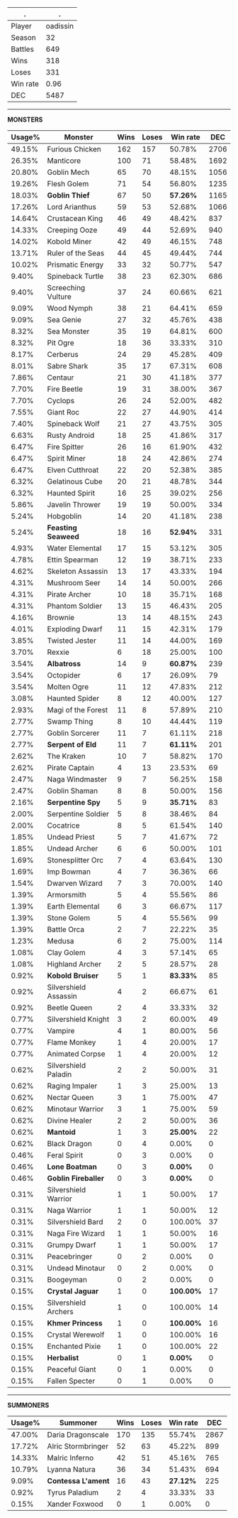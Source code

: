 .|.
|-|-
Player|oadissin
Season|32
Battles|649
Wins|318
Loses|331
Win rate|0.96
DEC|5487

---
**MONSTERS**

Usage%|Monster|Wins|Loses|Win rate|DEC|
-|-|-|-|-|-|
49.15%|Furious Chicken|162|157|50.78%|2706|
26.35%|Manticore|100|71|58.48%|1692|
20.80%|Goblin Mech|65|70|48.15%|1056|
19.26%|Flesh Golem|71|54|56.80%|1235|
18.03%|**Goblin Thief**|67|50|**57.26%**|1165|
17.26%|Lord Arianthus|59|53|52.68%|1066|
14.64%|Crustacean King|46|49|48.42%|837|
14.33%|Creeping Ooze|49|44|52.69%|940|
14.02%|Kobold Miner|42|49|46.15%|748|
13.71%|Ruler of the Seas|44|45|49.44%|744|
10.02%|Prismatic Energy|33|32|50.77%|547|
9.40%|Spineback Turtle|38|23|62.30%|686|
9.40%|Screeching Vulture|37|24|60.66%|621|
9.09%|Wood Nymph|38|21|64.41%|659|
9.09%|Sea Genie|27|32|45.76%|438|
8.32%|Sea Monster|35|19|64.81%|600|
8.32%|Pit Ogre|18|36|33.33%|310|
8.17%|Cerberus|24|29|45.28%|409|
8.01%|Sabre Shark|35|17|67.31%|608|
7.86%|Centaur|21|30|41.18%|377|
7.70%|Fire Beetle|19|31|38.00%|367|
7.70%|Cyclops|26|24|52.00%|482|
7.55%|Giant Roc|22|27|44.90%|414|
7.40%|Spineback Wolf|21|27|43.75%|305|
6.63%|Rusty Android|18|25|41.86%|317|
6.47%|Fire Spitter|26|16|61.90%|432|
6.47%|Spirit Miner|18|24|42.86%|274|
6.47%|Elven Cutthroat|22|20|52.38%|385|
6.32%|Gelatinous Cube|20|21|48.78%|344|
6.32%|Haunted Spirit|16|25|39.02%|256|
5.86%|Javelin Thrower|19|19|50.00%|334|
5.24%|Hobgoblin|14|20|41.18%|238|
5.24%|**Feasting Seaweed**|18|16|**52.94%**|331|
4.93%|Water Elemental|17|15|53.12%|305|
4.78%|Ettin Spearman|12|19|38.71%|233|
4.62%|Skeleton Assassin|13|17|43.33%|194|
4.31%|Mushroom Seer|14|14|50.00%|266|
4.31%|Pirate Archer|10|18|35.71%|168|
4.31%|Phantom Soldier|13|15|46.43%|205|
4.16%|Brownie|13|14|48.15%|243|
4.01%|Exploding Dwarf|11|15|42.31%|179|
3.85%|Twisted Jester|11|14|44.00%|169|
3.70%|Rexxie|6|18|25.00%|100|
3.54%|**Albatross**|14|9|**60.87%**|239|
3.54%|Octopider|6|17|26.09%|79|
3.54%|Molten Ogre|11|12|47.83%|212|
3.08%|Haunted Spider|8|12|40.00%|127|
2.93%|Magi of the Forest|11|8|57.89%|210|
2.77%|Swamp Thing|8|10|44.44%|119|
2.77%|Goblin Sorcerer|11|7|61.11%|218|
2.77%|**Serpent of Eld**|11|7|**61.11%**|201|
2.62%|The Kraken|10|7|58.82%|170|
2.62%|Pirate Captain|4|13|23.53%|69|
2.47%|Naga Windmaster|9|7|56.25%|158|
2.47%|Goblin Shaman|8|8|50.00%|156|
2.16%|**Serpentine Spy**|5|9|**35.71%**|83|
2.00%|Serpentine Soldier|5|8|38.46%|84|
2.00%|Cocatrice|8|5|61.54%|140|
1.85%|Undead Priest|5|7|41.67%|72|
1.85%|Undead Archer|6|6|50.00%|101|
1.69%|Stonesplitter Orc|7|4|63.64%|130|
1.69%|Imp Bowman|4|7|36.36%|66|
1.54%|Dwarven Wizard|7|3|70.00%|140|
1.39%|Armorsmith|5|4|55.56%|86|
1.39%|Earth Elemental|6|3|66.67%|117|
1.39%|Stone Golem|5|4|55.56%|99|
1.39%|Battle Orca|2|7|22.22%|35|
1.23%|Medusa|6|2|75.00%|114|
1.08%|Clay Golem|4|3|57.14%|65|
1.08%|Highland Archer|2|5|28.57%|28|
0.92%|**Kobold Bruiser**|5|1|**83.33%**|85|
0.92%|Silvershield Assassin|4|2|66.67%|61|
0.92%|Beetle Queen|2|4|33.33%|32|
0.77%|Silvershield Knight|3|2|60.00%|49|
0.77%|Vampire|4|1|80.00%|56|
0.77%|Flame Monkey|1|4|20.00%|17|
0.77%|Animated Corpse|1|4|20.00%|12|
0.62%|Silvershield Paladin|2|2|50.00%|31|
0.62%|Raging Impaler|1|3|25.00%|13|
0.62%|Nectar Queen|3|1|75.00%|47|
0.62%|Minotaur Warrior|3|1|75.00%|59|
0.62%|Divine Healer|2|2|50.00%|36|
0.62%|**Mantoid**|1|3|**25.00%**|22|
0.62%|Black Dragon|0|4|0.00%|0|
0.46%|Feral Spirit|0|3|0.00%|0|
0.46%|**Lone Boatman**|0|3|**0.00%**|0|
0.46%|**Goblin Fireballer**|0|3|**0.00%**|0|
0.31%|Silvershield Warrior|1|1|50.00%|17|
0.31%|Naga Warrior|1|1|50.00%|12|
0.31%|Silvershield Bard|2|0|100.00%|37|
0.31%|Naga Fire Wizard|1|1|50.00%|16|
0.31%|Grumpy Dwarf|1|1|50.00%|17|
0.31%|Peacebringer|0|2|0.00%|0|
0.31%|Undead Minotaur|0|2|0.00%|0|
0.31%|Boogeyman|0|2|0.00%|0|
0.15%|**Crystal Jaguar**|1|0|**100.00%**|17|
0.15%|Silvershield Archers|1|0|100.00%|14|
0.15%|**Khmer Princess**|1|0|**100.00%**|16|
0.15%|Crystal Werewolf|1|0|100.00%|16|
0.15%|Enchanted Pixie|1|0|100.00%|22|
0.15%|**Herbalist**|0|1|**0.00%**|0|
0.15%|Peaceful Giant|0|1|0.00%|0|
0.15%|Fallen Specter|0|1|0.00%|0|

---
**SUMMONERS**

Usage%|Summoner|Wins|Loses|Win rate|DEC|
-|-|-|-|-|-|
47.00%|Daria Dragonscale|170|135|55.74%|2867|
17.72%|Alric Stormbringer|52|63|45.22%|899|
14.33%|Malric Inferno|42|51|45.16%|765|
10.79%|Lyanna Natura|36|34|51.43%|694|
9.09%|**Contessa L'ament**|16|43|**27.12%**|225|
0.92%|Tyrus Paladium|2|4|33.33%|33|
0.15%|Xander Foxwood|0|1|0.00%|0|
